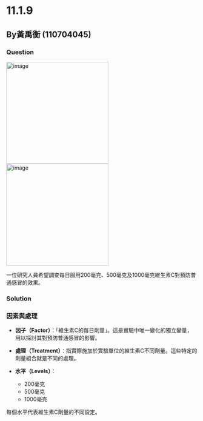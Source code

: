 # 11.1.9

## By黃禹衡 (110704045)

### Question
<img width="269" alt="image" src="https://github.com/HWTeng-Course/202402-Statistics/assets/162527889/ab908af4-731c-47ac-9a9c-634169927ad3">

<img width="269" alt="image" src="https://github.com/HWTeng-Course/202402-Statistics/assets/162527889/2db186af-3bfa-4c23-85a8-77b9fbe14915">

一位研究人員希望調查每日服用200毫克、500毫克及1000毫克維生素C對預防普通感冒的效果。
### Solution
### 因素與處理

- **因子（Factor）**：「維生素C的每日劑量」。這是實驗中唯一變化的獨立變量，用以探討其對預防普通感冒的影響。

- **處理（Treatment）**：指實際施加於實驗單位的維生素C不同劑量。這些特定的劑量組合就是不同的處理。

- **水平（Levels）**：
  - 200毫克
  - 500毫克
  - 1000毫克

每個水平代表維生素C劑量的不同設定。

